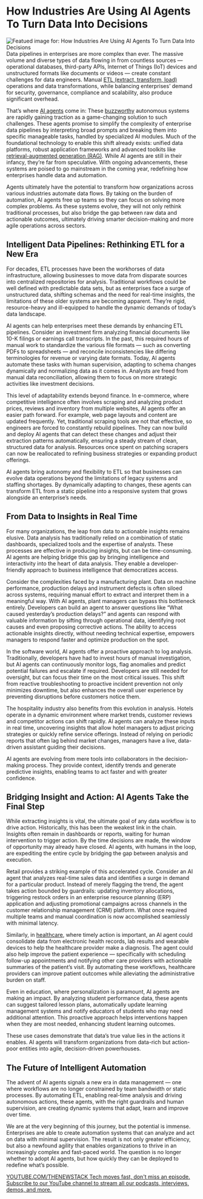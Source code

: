 # How Industries Are Using AI Agents To Turn Data Into Decisions
![Featued image for: How Industries Are Using AI Agents To Turn Data Into Decisions](https://cdn.thenewstack.io/media/2024/12/264ffd8e-ai-agents-turn-data-into-decisions-1024x576.jpg)
Data pipelines in enterprises are more complex than ever. The massive volume and diverse types of data flowing in from countless sources — operational databases, third-party APIs, Internet of Things (IoT) devices and unstructured formats like documents or videos — create constant challenges for data engineers. Manual [ETL (extract, transform, load)](https://thenewstack.io/how-data-integration-is-evolving-beyond-etl/) operations and data transformations, while balancing enterprises’ demand for security, governance, compliance and scalability, also produce significant overhead.

That’s where [AI agents](https://thenewstack.io/gitlab-uses-ai-agents-to-automate-non-coding-dev-work/) come in: These [buzzworthy](https://thenewstack.io/3-ai-trends-developers-need-to-know-in-2025) autonomous systems are rapidly gaining traction as a game-changing solution to such challenges. These agents promise to simplify the complexity of enterprise data pipelines by interpreting broad prompts and breaking them into specific manageable tasks, handled by specialized AI modules. Much of the foundational technology to enable this shift already exists: unified data platforms, robust application frameworks and advanced toolkits like [retrieval-augmented generation (RAG)](https://thenewstack.io/why-rag-is-essential-for-next-gen-ai-development/). While AI agents are still in their infancy, they’re far from speculative. With ongoing advancements, these systems are poised to go mainstream in the coming year, redefining how enterprises handle data and automation.

Agents ultimately have the potential to transform how organizations across various industries automate data flows. By taking on the burden of automation, AI agents free up teams so they can focus on solving more complex problems. As these systems evolve, they will not only rethink traditional processes, but also bridge the gap between raw data and actionable outcomes, ultimately driving smarter decision-making and more agile operations across sectors.

## Intelligent Data Pipelines: Rethinking ETL for a New Era
For decades, ETL processes have been the workhorses of data infrastructure, allowing businesses to move data from disparate sources into centralized repositories for analysis. Traditional workflows could be well defined with predictable data sets, but as enterprises face a surge of unstructured data, shifting schemas and the need for real-time insights, the limitations of these older systems are becoming apparent. They’re rigid, resource-heavy and ill-equipped to handle the dynamic demands of today’s data landscape.

AI agents can help enterprises meet these demands by enhancing ETL pipelines. Consider an investment firm analyzing financial documents like 10-K filings or earnings call transcripts. In the past, this required hours of manual work to standardize the various file formats — such as converting PDFs to spreadsheets — and reconcile inconsistencies like differing terminologies for revenue or varying date formats. Today, AI agents automate these tasks with human supervision, adapting to schema changes dynamically and normalizing data as it comes in. Analysts are freed from manual data reconciliation, allowing them to focus on more strategic activities like investment decisions.

This level of adaptability extends beyond finance. In e-commerce, where competitive intelligence often involves scraping and analyzing product prices, reviews and inventory from multiple websites, AI agents offer an easier path forward. For example, web page layouts and content are updated frequently. Yet, traditional scraping tools are not that effective, so engineers are forced to constantly rebuild pipelines. They can now build and deploy AI agents that can detect these changes and adjust their extraction patterns automatically, ensuring a steady stream of clean, structured data for analysis. Resources once spent on patching scrapers can now be reallocated to refining business strategies or expanding product offerings.

AI agents bring autonomy and flexibility to ETL so that businesses can evolve data operations beyond the limitations of legacy systems and staffing shortages. By dynamically adapting to changes, these agents can transform ETL from a static pipeline into a responsive system that grows alongside an enterprise’s needs.

## From Data to Insights in Real Time
For many organizations, the leap from data to actionable insights remains elusive. Data analysis has traditionally relied on a combination of static dashboards, specialized tools and the expertise of analysts. These processes are effective in producing insights, but can be time-consuming. AI agents are helping bridge this gap by bringing intelligence and interactivity into the heart of data analysis. They enable a developer-friendly approach to business intelligence that democratizes access.

Consider the complexities faced by a manufacturing plant. Data on machine performance, production delays and instrument defects is often siloed across systems, requiring manual effort to extract and interpret them in a meaningful way. With AI agents, plant managers can bypass this bottleneck entirely. Developers can build an agent to answer questions like “What caused yesterday’s production delays?” and agents can respond with valuable information by sifting through operational data, identifying root causes and even proposing corrective actions. The ability to access actionable insights directly, without needing technical expertise, empowers managers to respond faster and optimize production on the spot.

In the software world, AI agents offer a proactive approach to log analysis. Traditionally, developers have had to invest hours of manual investigation, but AI agents can continuously monitor logs, flag anomalies and predict potential failures and escalate if required. Developers are still needed for oversight, but can focus their time on the most critical issues. This shift from reactive troubleshooting to proactive incident prevention not only minimizes downtime, but also enhances the overall user experience by preventing disruptions before customers notice them.

The hospitality industry also benefits from this evolution in analysis. Hotels operate in a dynamic environment where market trends, customer reviews and competitor actions can shift rapidly. AI agents can analyze these inputs in real time, uncovering insights that allow hotel managers to adjust pricing strategies or quickly refine service offerings. Instead of relying on periodic reports that often lag behind market changes, managers have a live, data-driven assistant guiding their decisions.

AI agents are evolving from mere tools into collaborators in the decision-making process. They provide context, identify trends and generate predictive insights, enabling teams to act faster and with greater confidence.

## Bridging Insight and Action: AI Agents Take the Final Step
While extracting insights is vital, the ultimate goal of any data workflow is to drive action. Historically, this has been the weakest link in the chain. Insights often remain in dashboards or reports, waiting for human intervention to trigger action. By the time decisions are made, the window of opportunity may already have closed. AI agents, with humans in the loop, are expediting the entire cycle by bridging the gap between analysis and execution.

Retail provides a striking example of this accelerated cycle. Consider an AI agent that analyzes real-time sales data and identifies a surge in demand for a particular product. Instead of merely flagging the trend, the agent takes action bounded by guardrails: updating inventory allocations, triggering restock orders in an enterprise resource planning (ERP) application and adjusting promotional campaigns across channels in the customer relationship management (CRM) platform. What once required multiple teams and manual coordination is now accomplished seamlessly with minimal latency.

Similarly, in [healthcare](https://thenewstack.io/city-of-hope-redefines-predictive-sepsis-detection-using-kafka), where timely action is important, an AI agent could consolidate data from electronic health records, lab results and wearable devices to help the healthcare provider make a diagnosis. The agent could also help improve the patient experience — specifically with scheduling follow-up appointments and notifying other care providers with actionable summaries of the patient’s visit. By automating these workflows, healthcare providers can improve patient outcomes while alleviating the administrative burden on staff.

Even in education, where personalization is paramount, AI agents are making an impact. By analyzing student performance data, these agents can suggest tailored lesson plans, automatically update learning management systems and notify educators of students who may need additional attention. This proactive approach helps interventions happen when they are most needed, enhancing student learning outcomes.

These use cases demonstrate that data’s true value lies in the actions it enables. AI agents will transform organizations from data-rich but action-poor entities into agile, decision-driven powerhouses.

## The Future of Intelligent Automation
The advent of AI agents signals a new era in data management — one where workflows are no longer constrained by team bandwidth or static processes. By automating ETL, enabling real-time analysis and driving autonomous actions, these agents, with the right guardrails and human supervision, are creating dynamic systems that adapt, learn and improve over time.

We are at the very beginning of this journey, but the potential is immense. Enterprises are able to create automation systems that can analyze and act on data with minimal supervision. The result is not only greater efficiency, but also a newfound agility that enables organizations to thrive in an increasingly complex and fast-paced world. The question is no longer whether to adopt AI agents, but how quickly they can be deployed to redefine what’s possible.

[
YOUTUBE.COM/THENEWSTACK
Tech moves fast, don't miss an episode. Subscribe to our YouTube
channel to stream all our podcasts, interviews, demos, and more.
](https://youtube.com/thenewstack?sub_confirmation=1)